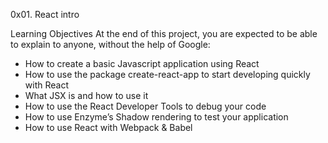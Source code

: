 0x01. React intro

Learning Objectives
At the end of this project, you are expected to be able to explain to anyone, without the help of Google:
* How to create a basic Javascript application using React
* How to use the package create-react-app to start developing quickly with React
* What JSX is and how to use it
* How to use the React Developer Tools to debug your code
* How to use Enzyme’s Shadow rendering to test your application
* How to use React with Webpack & Babel
